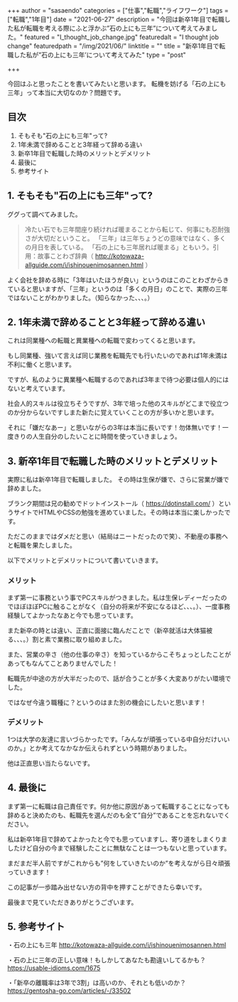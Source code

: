 +++
author = "sasaendo"
categories = ["仕事","転職","ライフワーク"]
tags = ["転職","1年目"]
date = "2021-06-27"
description = "今回は新卒1年目で転職した私が転職を考える際にふと浮かぶ”石の上にも三年”について考えてみました。"
featured = "I_thought_job_change.jpg"
featuredalt = "I thought job change"
featuredpath = "/img/2021/06/"
linktitle = ""
title = "新卒1年目で転職した私が”石の上にも三年’について考えてみた"
type = "post"

+++

今回はふと思ったことを書いてみたいと思います。
転機を妨げる「石の上にも三年」って本当に大切なのか？問題です。

## 目次
1. そもそも"石の上にも三年"って?
2. 1年未満で辞めることと3年経って辞める違い
3. 新卒1年目で転職した時のメリットとデメリット
4. 最後に
5. 参考サイト

## 1.  そもそも"石の上にも三年"って?

ググって調べてみました。

> 冷たい石でも三年間座り続ければ暖まることから転じて、何事にも忍耐強さが大切だということ。
>「三年」は三年ちょうどの意味ではなく、多くの月日を表している。
>「石の上にも三年居れば暖まる」ともいう。引用：故事ことわざ辞典（ http://kotowaza-allguide.com/i/ishinouenimosannen.html ）

よく会社を辞める時に「3年はいたほうが良い」というのはこのことわざからきていると思いますが、「三年」というのは「多くの月日」のことで、実際の三年ではないことがわかりました。（知らなかった、、、。）

## 2. 1年未満で辞めることと3年経って辞める違い

これは同業種への転職と異業種への転職で変わってくると思います。

もし同業種、強いて言えば同じ業務を転職先でも行いたいのであれば1年未満は不利に働くと思います。

ですが、私のように異業種へ転職するのであれば3年まで待つ必要は個人的にはないと考えています。

社会人的スキルは役立ちそうですが、3年で培った他のスキルがどこまで役立つのか分からないですしまた新たに覚えていくことの方が多いかと思います。

それに「嫌だなあー」と思いながらの3年は本当に長いです！勿体無いです！一度きりの人生自分のしたいことに時間を使っていきましょう。

## 3. 新卒1年目で転職した時のメリットとデメリット

実際に私は新卒1年目で転職しました。
その時は生保が嫌で、さらに営業が嫌で辞めました。

ブランク期間は兄の勧めでドットインストール（ https://dotinstall.com/ ）というサイトでHTMLやCSSの勉強を進めていました。その時は本当に楽しかったです。

ただこのままではダメだと思い（結局はニートだったので笑）、不動産の事務へと転職を果たしました。

以下でメリットとデメリットについて書いていきます。

### メリット

まず第一に事務という事でPCスキルがつきました。私は生保レディーだったのでほぼほぼPCに触ることがなく（自分の将来が不安になるほど、、、。）、一度事務経験してよかったなあと今でも思っています。

また新卒の時とは違い、正直に面接に臨んだことで（新卒就活は大体猫被る、、、。）割と素で業務に取り組めました。

また、営業の辛さ（他の仕事の辛さ）を知っているからこそちょっとしたことがあってもなんてことありませんでした！

転職先が中途の方が大半だったので、話が合うことが多く大変ありがたい環境でした。

ではなぜ今違う職種に？というのはまた別の機会にしたいと思います！

### デメリット

1つは大学の友達に言いづらかったです。「みんなが頑張っている中自分だけいいのか。」とか考えてなかなか伝えられずという時期がありました。

他は正直思い当たらないです。

## 4. 最後に

まず第一に転職は自己責任です。何か他に原因があって転職することになっても辞めると決めたのも、転職先を選んだのも全て”自分”であることを忘れないでください。

私は新卒1年目で辞めてよかったと今でも思っていますし、寄り道をしまくりましたけど自分の今まで経験したことに無駄なことは一つもないと思っています。

まだまだ半人前ですがこれからも”何をしていきたいのか”を考えながら日々頑張っていきます！

この記事が一歩踏み出せない方の背中を押すことができたら幸いです。

最後まで見ていただきありがとうございます。

## 5. 参考サイト
・石の上にも三年
http://kotowaza-allguide.com/i/ishinouenimosannen.html

・石の上に三年の正しい意味！もしかしてあなたも勘違いしてるかも？
https://usable-idioms.com/1675

・「新卒の離職率は3年で3割」は高いのか、それとも低いのか？
https://gentosha-go.com/articles/-/33502


